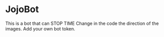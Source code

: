 # JojoBot
This is a bot that can STOP TIME
Change in the code the direction of the images.
Add your own bot token.
